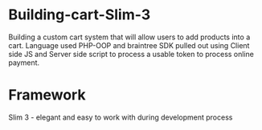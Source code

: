 # Building-cart-Slim-3
Building a custom cart system that will allow users to add products into a cart. Language used PHP-OOP and braintree SDK pulled out using Client side JS and Server side script to process a usable token to process online payment.

# Framework 
Slim 3 - elegant and easy to work with during development process
